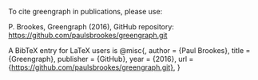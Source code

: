 To cite greengraph in publications, please use:

P. Brookes, Greengraph (2016), GitHub repository: https://github.com/paulsbrookes/greengraph.git

A BibTeX entry for LaTeX users is
@misc{,
  author = {Paul Brookes},
  title = {Greengraph},
  publisher = {GitHub},
  year = {2016},
  url = {https://github.com/paulsbrookes/greengraph.git},
}
